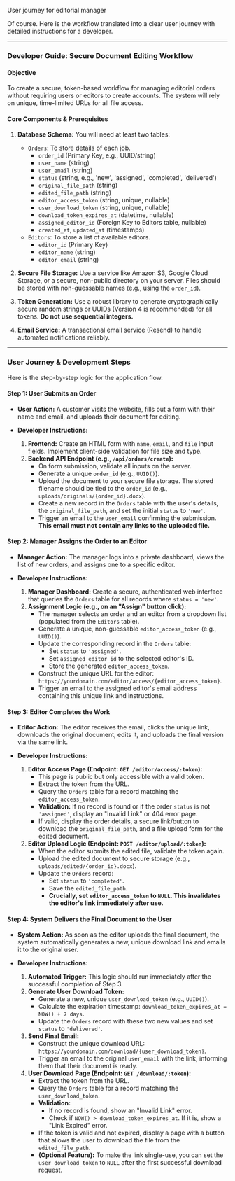 User journey for editorial manager

Of course. Here is the workflow translated into a clear user journey with detailed instructions for a developer.

---

### **Developer Guide: Secure Document Editing Workflow**

#### **Objective**
To create a secure, token-based workflow for managing editorial orders without requiring users or editors to create accounts. The system will rely on unique, time-limited URLs for all file access.

#### **Core Components & Prerequisites**

1.  **Database Schema:** You will need at least two tables:
    * `Orders`: To store details of each job.
        * `order_id` (Primary Key, e.g., UUID/string)
        * `user_name` (string)
        * `user_email` (string)
        * `status` (string, e.g., 'new', 'assigned', 'completed', 'delivered')
        * `original_file_path` (string)
        * `edited_file_path` (string)
        * `editor_access_token` (string, unique, nullable)
        * `user_download_token` (string, unique, nullable)
        * `download_token_expires_at` (datetime, nullable)
        * `assigned_editor_id` (Foreign Key to Editors table, nullable)
        * `created_at`, `updated_at` (timestamps)
    * `Editors`: To store a list of available editors.
        * `editor_id` (Primary Key)
        * `editor_name` (string)
        * `editor_email` (string)

2.  **Secure File Storage:** Use a service like Amazon S3, Google Cloud Storage, or a secure, non-public directory on your server. Files should be stored with non-guessable names (e.g., using the `order_id`).

3.  **Token Generation:** Use a robust library to generate cryptographically secure random strings or UUIDs (Version 4 is recommended) for all tokens. **Do not use sequential integers.**

4.  **Email Service:** A transactional email service (Resend) to handle automated notifications reliably.

---

### **User Journey & Development Steps**

Here is the step-by-step logic for the application flow.

#### **Step 1: User Submits an Order**

* **User Action:** A customer visits the website, fills out a form with their name and email, and uploads their document for editing.

* **Developer Instructions:**
    1.  **Frontend:** Create an HTML form with `name`, `email`, and `file` input fields. Implement client-side validation for file size and type.
    2.  **Backend API Endpoint (e.g., `/api/orders/create`):**
        * On form submission, validate all inputs on the server.
        * Generate a unique `order_id` (e.g., `UUID()`).
        * Upload the document to your secure file storage. The stored filename should be tied to the `order_id` (e.g., `uploads/originals/{order_id}.docx`).
        * Create a new record in the `Orders` table with the user's details, the `original_file_path`, and set the initial `status` to `'new'`.
        * Trigger an email to the `user_email` confirming the submission. **This email must not contain any links to the uploaded file.**

#### **Step 2: Manager Assigns the Order to an Editor**

* **Manager Action:** The manager logs into a private dashboard, views the list of new orders, and assigns one to a specific editor.

* **Developer Instructions:**
    1.  **Manager Dashboard:** Create a secure, authenticated web interface that queries the `Orders` table for all records where `status = 'new'`.
    2.  **Assignment Logic (e.g., on an "Assign" button click):**
        * The manager selects an order and an editor from a dropdown list (populated from the `Editors` table).
        * Generate a unique, non-guessable `editor_access_token` (e.g., `UUID()`).
        * Update the corresponding record in the `Orders` table:
            * Set `status` to `'assigned'`.
            * Set `assigned_editor_id` to the selected editor's ID.
            * Store the generated `editor_access_token`.
        * Construct the unique URL for the editor: `https://yourdomain.com/editor/access/{editor_access_token}`.
        * Trigger an email to the assigned editor's email address containing this unique link and instructions.

#### **Step 3: Editor Completes the Work**

* **Editor Action:** The editor receives the email, clicks the unique link, downloads the original document, edits it, and uploads the final version via the same link.

* **Developer Instructions:**
    1.  **Editor Access Page (Endpoint: `GET /editor/access/:token`):**
        * This page is public but only accessible with a valid token.
        * Extract the token from the URL.
        * Query the `Orders` table for a record matching the `editor_access_token`.
        * **Validation:** If no record is found or if the order `status` is not `'assigned'`, display an "Invalid Link" or 404 error page.
        * If valid, display the order details, a secure link/button to download the `original_file_path`, and a file upload form for the edited document.
    2.  **Editor Upload Logic (Endpoint: `POST /editor/upload/:token`):**
        * When the editor submits the edited file, validate the token again.
        * Upload the edited document to secure storage (e.g., `uploads/edited/{order_id}.docx`).
        * Update the `Orders` record:
            * Set `status` to `'completed'`.
            * Save the `edited_file_path`.
            * **Crucially, set `editor_access_token` to `NULL`. This invalidates the editor's link immediately after use.**

#### **Step 4: System Delivers the Final Document to the User**

* **System Action:** As soon as the editor uploads the final document, the system automatically generates a new, unique download link and emails it to the original user.

* **Developer Instructions:**
    1.  **Automated Trigger:** This logic should run immediately after the successful completion of Step 3.
    2.  **Generate User Download Token:**
        * Generate a new, unique `user_download_token` (e.g., `UUID()`).
        * Calculate the expiration timestamp: `download_token_expires_at = NOW() + 7 days`.
        * Update the `Orders` record with these two new values and set `status` to `'delivered'`.
    3.  **Send Final Email:**
        * Construct the unique download URL: `https://yourdomain.com/download/{user_download_token}`.
        * Trigger an email to the original `user_email` with the link, informing them that their document is ready.
    4.  **User Download Page (Endpoint: `GET /download/:token`):**
        * Extract the token from the URL.
        * Query the `Orders` table for a record matching the `user_download_token`.
        * **Validation:**
            * If no record is found, show an "Invalid Link" error.
            * Check if `NOW() > download_token_expires_at`. If it is, show a "Link Expired" error.
        * If the token is valid and not expired, display a page with a button that allows the user to download the file from the `edited_file_path`.
        * **(Optional Feature):** To make the link single-use, you can set the `user_download_token` to `NULL` after the first successful download request.


        